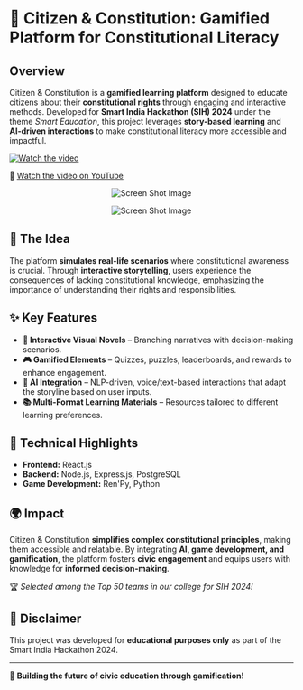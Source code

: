 
# 🚀 Citizen & Constitution: Gamified Platform for Constitutional Literacy  

## Overview  
Citizen & Constitution is a **gamified learning platform** designed to educate citizens about their **constitutional rights** through engaging and interactive methods. Developed for **Smart India Hackathon (SIH) 2024** under the theme *Smart Education*, this project leverages **story-based learning** and **AI-driven interactions** to make constitutional literacy more accessible and impactful.  

[![Watch the video](https://img.youtube.com/vi/OO9dnwtZrN4/0.jpg)](https://www.youtube.com/watch?v=OO9dnwtZrN4)  

🔗 [Watch the video on YouTube](https://www.youtube.com/watch?v=OO9dnwtZrN4)  

<p align="center">
  <img src="https://raw.githubusercontent.com/Greyash-Dave/Greyash-Dave/main/images/Citizen_Constitution_GamifiedPlatform/cac2.webp" alt="Screen Shot Image">
</p>

<p align="center">
  <img src="https://raw.githubusercontent.com/Greyash-Dave/Greyash-Dave/main/images/Citizen_Constitution_GamifiedPlatform/cac1.webp" alt="Screen Shot Image">
</p>


## 🎯 The Idea  
The platform **simulates real-life scenarios** where constitutional awareness is crucial. Through **interactive storytelling**, users experience the consequences of lacking constitutional knowledge, emphasizing the importance of understanding their rights and responsibilities.  

## ✨ Key Features  
- **📖 Interactive Visual Novels** – Branching narratives with decision-making scenarios.  
- **🎮 Gamified Elements** – Quizzes, puzzles, leaderboards, and rewards to enhance engagement.  
- **🧠 AI Integration** – NLP-driven, voice/text-based interactions that adapt the storyline based on user inputs.  
- **📚 Multi-Format Learning Materials** – Resources tailored to different learning preferences.  

## 🔧 Technical Highlights  
- **Frontend:** React.js  
- **Backend:** Node.js, Express.js, PostgreSQL  
- **Game Development:** Ren'Py, Python  

## 🌍 Impact  
Citizen & Constitution **simplifies complex constitutional principles**, making them accessible and relatable. By integrating **AI, game development, and gamification**, the platform fosters **civic engagement** and equips users with knowledge for **informed decision-making**.  

🏆 *Selected among the Top 50 teams in our college for SIH 2024!*  

## 📜 Disclaimer  
This project was developed for **educational purposes only** as part of the Smart India Hackathon 2024.  

---

🚀 **Building the future of civic education through gamification!**  
